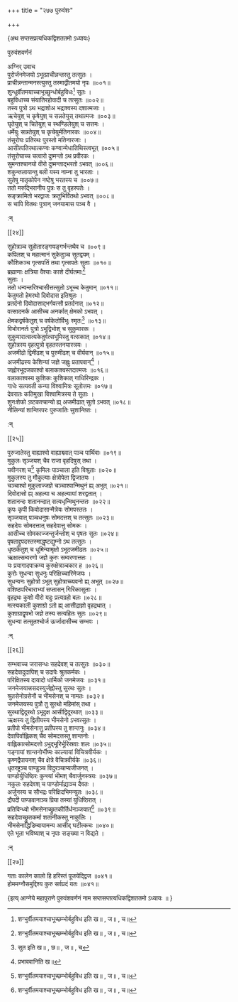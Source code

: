 +++
title = "२७७ पुरुवंशः"

+++

\{अथ सप्तसप्रत्यधिकद्विशततमो ऽध्यायः\}

पुरुवंशवर्णनं  
    
अग्निर् उवाच  
पुरोर्जनमेजयो ऽभूत्प्राचीन्नन्तस्तु तत्सुतः ।  
प्राचीन्नन्तान्मनस्त्युस्तु तस्माद्वीतमयो नृपः   ॥००१॥  
शुन्धुर्वीतमयाच्चाभूच्छुन्धोर्बहुविधः[^१] सुतः   ।  
बहुविधाच्च संयातिरहोवादी च तत्सुतः ॥००२॥  
तस्य पुत्रो ऽथ भद्राशोअ भद्राश्वस्य दशात्मजाः   ।  
ऋचेयुश् च कृषेयुश् च सन्नतेयुस् तथात्मजः ॥००३॥  
घृतेयुश् च चितेयुश् च स्थण्डिलेयुश् च सत्तमः ।  
धर्मेयुः सन्नतेयुश् च कृचेयुर्मतिनारकः ॥००४॥  
तंसुरोघः प्रतिरथः पुरस्तो मतिनारजाः ।  
आसीत्पतिरथात्कण्वः कण्वान्मेधातिथिस्त्वभूत्   ॥००५॥  
तंसुरोघाच्च चत्वारो दुष्मन्तो ऽथ प्रवीरकः ।  
सुमन्तश्चानयो वीरो दुष्मन्ताद्भरतो ऽभवत् ॥००६॥  
शकुन्तलायान्तु बली यस्य नाम्ना तु भारताः ।  
सुतेषु मातृकोपेन नष्टेषु भरतस्य च ॥००७॥  
ततो मरुद्भिरानीय पुत्रः स तु वृहस्पतेः ।  
सङ्क्रामितो भरद्वाजः क्रतुभिर्वितथो ऽभवत् ॥००८॥  
स चापि वितथः पुत्रान् जनयामास पञ्च वै ।  
    
:न्  
    
[^१]: शग्भुर्वीतमयाश्चाभूच्छम्भोर्बहुविध इति ख॥ , ज॥ , च॥  

[[२४]]
    
सुहोत्रञ्च सुहोतारङ्गयङ्गर्भन्तथैव च ॥००९॥  
कपिलश् च महात्मानं सुकेतुञ्च सुतद्वयम् ।  
कौशिकञ्च गृत्सपतिं तथा गृत्सपतेः सुताः   ॥०१०॥  
ब्रह्माणाः क्षत्रिया वैश्याः काशे दीर्घतमाः[^१]  
सुताः ।  
ततो धन्वन्तरिश्चासीत्तत्सुतो ऽभूच्च केतुमान् ॥०११॥  
केतुमतो हेमरथो दिवोदास इतिश्रुतः ।  
प्रतर्दनो दिवोदासाद्भर्गवत्सौ प्रतर्दनात् ॥०१२॥  
वत्सादनर्क आसीच्च अनर्कात् क्षेमको ऽभवत् ।  
क्षेमकद्वर्षकेतुश् च वर्षकेतोर्विभुः स्मृतः[^२]   ॥०१३॥  
विभोरानर्तः पुत्रो ऽभूद्विभोश् च सुकुमारकः ।  
सुकुमारात्सत्यकेतुर्वत्सभूमिस्तु वत्सकात् ॥०१४॥  
सुहोत्रस्य वृहत्पुत्रो वृहतस्तनयास्त्रयः ।  
अजमीढो द्विमीढश् च पुरुमीढश् च वीर्यवान्   ॥०१५॥  
अजमीढस्य केशिन्यां जज्ञे जह्नुः प्रतापवान्[^३]   ।  
जह्नोरभूदजकाश्वो बलाकाश्वस्तदात्मजः ॥०१६॥  
वलाकाश्वस्य कुशिकः कुशिकात् गाधिरिन्द्रकः ।  
गाधेः सत्यवती कन्या विश्वामित्रः सूतोत्तमः   ॥०१७॥  
देवरातः कतिमुखा विश्वामित्रस्य ते सुताः ।  
शुनःशेफो ऽष्टकश्चान्यो ह्य् अजमीढात् सुतो ऽभवत्   ॥०१८॥  
नीलिन्यां शान्तिरपरः पुरुजातिः सुशान्तितः   ।  
    
:न्  
    
[^१]: काशदीर्घतमा इति ज॥  
    
[^२]: सुत इति ख॥ , छ॥ , ज॥ , च  
    
[^३]: प्रभाववानिति ख॥  

[[२५]]
    
पुरुजातेस्तु वाह्याश्वो वाह्याश्च्वात् पञ्च पार्थिवाः   ॥०१९॥  
मुकुलः सृञ्जयश् चैव राजा वृहदिषुस् तथा ।  
यवीनरश् च[^१] कृमिलः पाञ्चाला इति विश्रुताः   ॥०२०॥  
मुकुलस्य तु मौकुल्याः क्षेत्रोपेता द्विजातयः ।  
चञ्चाश्वो मुकुलाज्जज्ञे चञ्चाश्वान्मिथुनं ह्य् अभुत्   ॥०२१॥  
दिवोदासो ह्य् अहल्या च अहल्यायां शरद्वतात् ।  
शतानन्दः शतानन्दात् सत्यधृन्मिथुनन्ततः   ॥०२२॥  
कृपः कृपी किवोदासान्मैत्रेयः सोमपस्ततः   ।  
सृञ्जयात् पञ्चधनुषः सोमदत्तश् च तत्सुतः   ॥०२३॥  
सहदेवः सोमदत्तात् सहदेवात्तु सोमकः ।  
आसीच्च सोमकाज्जन्तुर्जन्तोश् च पृषतः सुतः ॥०२४॥  
पृषताद्द्रुपदस्तस्माद्धृष्टद्युम्नो ऽथ तत्सुतः   ।  
धृष्ठकेतुश् च धूमिन्यामृक्षो ऽभूदजमीढतः   ॥०२५॥  
ऋक्षात्सम्वरणो जज्ञे कुरुः सम्वरणात्ततः   ।  
यः प्रयागादपाक्रम्य कुरुक्षेत्रञ्चकार ह ॥०२६॥  
कुरोः सुधन्वा सुधनुः परिक्षिच्चारिमेजयः ।  
सुधन्वनः सुहोत्रो ऽभूत् सुहोत्राच्च्यवनो ह्य् अभूत् ॥०२७॥  
वशिष्ठपरिचाराभ्यां सप्तासन् गिरिकासुताः   ।  
वृहद्रथः कुशो वीरो यदुः प्रत्यग्रहो बलः   ॥०२८॥  
मत्स्यकाली कुशाग्रो ऽतो ह्य् आसीद्राज्ञो वृहद्रथात्   ।  
कुशाग्राद्वृषभो जज्ञे तस्य सत्यहितः सुतः ॥०२९॥  
सुधन्वा तत्सुतश्चोर्ज ऊर्जादासीच्च सम्भवः ।  
    
:न्  
    
[^१]: यवीनचश्चेति ख॥, छ॥ , ञ॥ , च  

[[२६]]
    
सम्भवाच्च जरासन्धः सहदेवश् च तत्सुतः ॥०३०॥  
सहदेवादुदापिश् च उदापेः श्रुतकर्मकः ।  
परिक्षितस्य दायादो धार्मिको जनमेजयः ॥०३१॥  
जनमेजयात्त्रसदस्युर्जह्नोस्तु सुरथः सुतः ।  
श्रुतसेनोग्रसेनौ च भीमसेनश् च नामतः ॥०३२॥  
जनमेजयस्य पुत्रौ तु सुरथो महिमांस् तथा ।  
सुरथाद्विदूरथो ऽभूदृक्ष आसीद्विदूरथात् ॥०३३॥  
ऋक्षस्य तु द्वितीयस्य भीमसेनो ऽभवत्सुतः ।  
प्रतीपो भीमसेनात्तु प्रतीपस्य तु शान्तनुः ॥०३४॥  
देवापिर्वाह्लिकश् चैव सोमदत्तस्तु शान्तनोः ।  
वाह्लिकात्सोमदत्तो ऽभुद्भूरिर्भूरिस्रवाः शलः   ॥०३५॥  
गङ्गायां शान्तनोर्भीष्मः काल्यायां विचित्रवीर्यकः   ।  
कृष्णद्वैपायनश् चैव क्षेत्रे वैचित्रवीर्यके ॥०३६॥  
धृतरष्ट्रञ्च पाण्डुञ्च विदुरञ्चाप्यजीजनत्   ।  
पाण्डोर्युधिष्ठिरः कुन्त्यां भीमश् चैवार्जुनस्त्रयः   ॥०३७॥  
नकुलः सहदेवश् च पाण्डोर्माद्य्राञ्च दैवतः   ।  
अर्जुनस्य च सौभद्रः परिक्षिदभिमन्युतः ॥०३८॥  
द्रौपदी पाण्डवानाञ्च प्रिया तस्यां युधिष्ठिरात्   ।  
प्रतिविन्ध्यो भीमसेनाच्छ्रुतकीर्तिर्धनञ्जयात्[^१] ॥०३९॥  
सहदेवाच्छ्रुतकर्मा शतानीकस्तु नाकुलिः ।  
भीमसेनाद्धिडिम्बायामन्य आसीद् घटीत्कचः   ॥०४०॥  
एते भूता भविष्याश् च नृपाः सङ्ख्या न विद्यते   ।  
    
:न्  
    
[^१]: अत्र पाठः पतितः धनञ्जयात् क उत्पन्न इति  
विशेषाप्राप्तेः  

[[२७]]
    
गताः कालेन कालो हि हरिस्तं पूजयेद्द्विज ॥०४१॥  
होममग्नौसमुद्दिश्य कुरु सर्वप्रदं यतः ॥०४१॥  
    
\{इत्य् आग्नेये महापुराणे पुरुवंशवर्णनं नाम सप्तसप्तत्यधिकद्विशततमो ऽध्यायः ॥  }
    